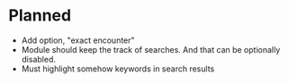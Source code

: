 
Planned
=======

 * Add option, "exact encounter"
 * Module should keep the track of searches. And that can be optionally disabled.
 * Must highlight somehow keywords in search results